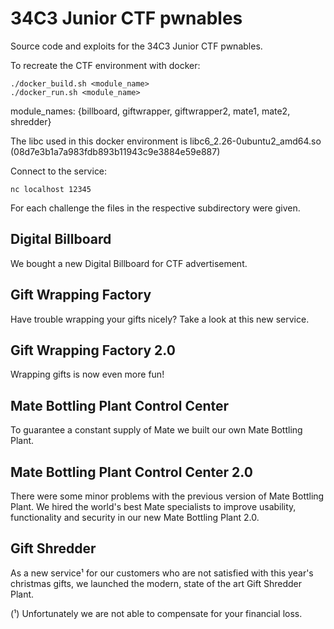 # 34C3 Junior CTF pwnables

Source code and exploits for the 34C3 Junior CTF pwnables.

To recreate the CTF environment with docker:

```
./docker_build.sh <module_name>
./docker_run.sh <module_name>
```
module_names: {billboard, giftwrapper, giftwrapper2, mate1, mate2, shredder}

The libc used in this docker environment is libc6_2.26-0ubuntu2_amd64.so (08d7e3b1a7a983fdb893b11943c9e3884e59e887)

Connect to the service:
```
nc localhost 12345
```

For each challenge the files in the respective subdirectory were given.


## Digital Billboard

We bought a new Digital Billboard for CTF advertisement.


## Gift Wrapping Factory

Have trouble wrapping your gifts nicely? Take a look at this new service.


## Gift Wrapping Factory 2.0

Wrapping gifts is now even more fun!


## Mate Bottling Plant Control Center

To guarantee a constant supply of Mate we built our own Mate Bottling Plant.


## Mate Bottling Plant Control Center 2.0

There were some minor problems with the previous version of Mate Bottling Plant. We hired the world's best Mate specialists to improve usability, functionality and security in our new Mate Bottling Plant 2.0.


## Gift Shredder

As a new service¹ for our customers who are not satisfied with this year's christmas gifts, we launched the modern, state of the art Gift Shredder Plant.

(¹) Unfortunately we are not able to compensate for your financial loss.
